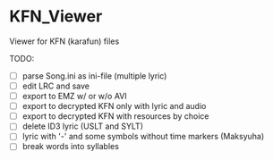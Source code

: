 # KFN_Viewer
Viewer for KFN (karafun) files

TODO:
- [ ] parse Song.ini as ini-file (multiple lyric)
- [ ] edit LRC and save
- [ ] export to EMZ w/ or w/o AVI
- [ ] export to decrypted KFN only with lyric and audio
- [ ] export to decrypted KFN with resources by choice
- [ ] delete ID3 lyric (USLT and SYLT)
- [ ] lyric with '-' and some symbols without time markers (Maksyuha)
- [ ] break words into syllables
